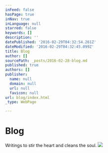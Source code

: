 ```yaml
---
inFeed: false
hasPage: true
inNav: true
inLanguage: null
starred: false
keywords: []
description: ''
datePublished: '2016-02-29T04:32:54.261Z'
dateModified: '2016-02-29T04:32:45.099Z'
title: Blog
author: []
sourcePath: _posts/2016-02-28-blog.md
published: true
authors: []
publisher:
  name: null
  domain: null
  url: null
  favicon: null
url: blog/index.html
_type: WebPage

---
```

# Blog

Writings to stir the heart and cleans the soul. ![](https://the-grid-user-content.s3-us-west-2.amazonaws.com/91f60289-c7f3-4e6b-997f-d7e86de792aa.jpg)